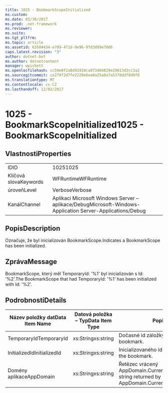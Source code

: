 ```yaml
---
title: 1025 - BookmarkScopeInitialized
ms.custom: 
ms.date: 03/30/2017
ms.prod: .net-framework
ms.reviewer: 
ms.suite: 
ms.tgt_pltfrm: 
ms.topic: article
ms.assetid: 63584434-e709-471d-9e96-97d3d99e70d6
caps.latest.revision: "3"
author: dotnet-bot
ms.author: dotnetcontent
manager: wpickett
ms.openlocfilehash: cc59e0f2a8d91924ca973d04829e29813d3cc3a2
ms.sourcegitcommit: ce279f2d7fe2220e6ea0a25a8a7a5370ddf8d9f0
ms.translationtype: MT
ms.contentlocale: cs-CZ
ms.lasthandoff: 12/02/2017
---
```

# <a name="1025---bookmarkscopeinitialized"></a><span data-ttu-id="9b5d0-102">1025 - BookmarkScopeInitialized</span><span class="sxs-lookup"><span data-stu-id="9b5d0-102">1025 - BookmarkScopeInitialized</span></span>
## <a name="properties"></a><span data-ttu-id="9b5d0-103">Vlastnosti</span><span class="sxs-lookup"><span data-stu-id="9b5d0-103">Properties</span></span>  
  
|||  
|-|-|  
|<span data-ttu-id="9b5d0-104">ID</span><span class="sxs-lookup"><span data-stu-id="9b5d0-104">ID</span></span>|<span data-ttu-id="9b5d0-105">1025</span><span class="sxs-lookup"><span data-stu-id="9b5d0-105">1025</span></span>|  
|<span data-ttu-id="9b5d0-106">Klíčová slova</span><span class="sxs-lookup"><span data-stu-id="9b5d0-106">Keywords</span></span>|<span data-ttu-id="9b5d0-107">WFRuntime</span><span class="sxs-lookup"><span data-stu-id="9b5d0-107">WFRuntime</span></span>|  
|<span data-ttu-id="9b5d0-108">úroveň</span><span class="sxs-lookup"><span data-stu-id="9b5d0-108">Level</span></span>|<span data-ttu-id="9b5d0-109">Verbose</span><span class="sxs-lookup"><span data-stu-id="9b5d0-109">Verbose</span></span>|  
|<span data-ttu-id="9b5d0-110">Kanál</span><span class="sxs-lookup"><span data-stu-id="9b5d0-110">Channel</span></span>|<span data-ttu-id="9b5d0-111">Aplikaci Microsoft Windows Server – aplikace/Debug</span><span class="sxs-lookup"><span data-stu-id="9b5d0-111">Microsoft-Windows-Application Server-Applications/Debug</span></span>|  
  
## <a name="description"></a><span data-ttu-id="9b5d0-112">Popis</span><span class="sxs-lookup"><span data-stu-id="9b5d0-112">Description</span></span>  
 <span data-ttu-id="9b5d0-113">Označuje, že byl inicializován BookmarkScope.</span><span class="sxs-lookup"><span data-stu-id="9b5d0-113">Indicates a BookmarkScope has been initialized.</span></span>  
  
## <a name="message"></a><span data-ttu-id="9b5d0-114">Zpráva</span><span class="sxs-lookup"><span data-stu-id="9b5d0-114">Message</span></span>  
 <span data-ttu-id="9b5d0-115">BookmarkScope, který měl TemporaryId: '%1' byl inicializován s Id: '%2'.</span><span class="sxs-lookup"><span data-stu-id="9b5d0-115">The BookmarkScope that had TemporaryId: '%1' has been initialized with Id: '%2'.</span></span>  
  
## <a name="details"></a><span data-ttu-id="9b5d0-116">Podrobnosti</span><span class="sxs-lookup"><span data-stu-id="9b5d0-116">Details</span></span>  
  
|<span data-ttu-id="9b5d0-117">Název položky dat</span><span class="sxs-lookup"><span data-stu-id="9b5d0-117">Data Item Name</span></span>|<span data-ttu-id="9b5d0-118">Datová položka – Typ</span><span class="sxs-lookup"><span data-stu-id="9b5d0-118">Data Item Type</span></span>|<span data-ttu-id="9b5d0-119">Popis</span><span class="sxs-lookup"><span data-stu-id="9b5d0-119">Description</span></span>|  
|--------------------|--------------------|-----------------|  
|<span data-ttu-id="9b5d0-120">TemporaryId</span><span class="sxs-lookup"><span data-stu-id="9b5d0-120">TemporaryId</span></span>|<span data-ttu-id="9b5d0-121">xs:String</span><span class="sxs-lookup"><span data-stu-id="9b5d0-121">xs:string</span></span>|<span data-ttu-id="9b5d0-122">Dočasné id záložky.</span><span class="sxs-lookup"><span data-stu-id="9b5d0-122">The temporary id of the bookmark.</span></span>|  
|<span data-ttu-id="9b5d0-123">InitializedId</span><span class="sxs-lookup"><span data-stu-id="9b5d0-123">InitializedId</span></span>|<span data-ttu-id="9b5d0-124">xs:String</span><span class="sxs-lookup"><span data-stu-id="9b5d0-124">xs:string</span></span>|<span data-ttu-id="9b5d0-125">Inicializovaného id záložky.</span><span class="sxs-lookup"><span data-stu-id="9b5d0-125">The initialized id of the bookmark.</span></span>|  
|<span data-ttu-id="9b5d0-126">Domény aplikace</span><span class="sxs-lookup"><span data-stu-id="9b5d0-126">AppDomain</span></span>|<span data-ttu-id="9b5d0-127">xs:String</span><span class="sxs-lookup"><span data-stu-id="9b5d0-127">xs:string</span></span>|<span data-ttu-id="9b5d0-128">Řetězec vrácený AppDomain.CurrentDomain.FriendlyName.</span><span class="sxs-lookup"><span data-stu-id="9b5d0-128">The string returned by AppDomain.CurrentDomain.FriendlyName.</span></span>|
